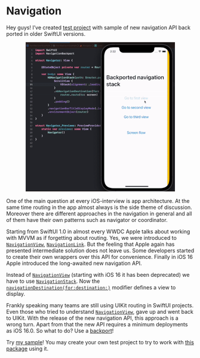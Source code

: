 # Navigation 

Hey guys! I’ve created [test project](https://github.com/c-villain/NaviBackportExample) with sample of 
new navigation API back ported in older SwiftUI versions.
 
 
  <p align="center">
  <img src="sources/backportedNavStack/navstack.gif" alt="" width="400">
  </p>
 
 
One of the main question at every iOS-interview is app architecture. 
At the same time routing in the app almost always is the side theme of discussion. 
Moreover there are different approaches in the navigation in general and all of them have their own patterns such as navigator or coordinator.

Starting from SwiftUI 1.0 in almost every WWDC Apple talks about working with MVVM as if forgetting about routing. 
Yes, we were introduced to  [`NavigationView`](https://developer.apple.com/documentation/swiftui/navigationview), 
[`NavigationLink`](https://developer.apple.com/documentation/swiftui/navigationlink). 
But the feeling that Apple again has presented intermediate solution does not leave us. 
Some developers started to create their own wrappers over this API for convenience. 
Finally in iOS 16 Apple introduced the long-awaited new navigation API. 

Instead of [`NavigationView`](https://developer.apple.com/documentation/swiftui/navigationview) (starting with iOS 16 it has been deprecated) 
we have to use [`NavigationStack`](https://developer.apple.com/documentation/swiftui/navigationstack). 
Now the [`navigationDestination(for:destination:)`](https://developer.apple.com/documentation/swiftui/list/navigationdestination(for:destination:)) 
modifier defines a view to display. 

Frankly speaking many teams are still using UIKit routing in SwiftUI projects.
Even those who tried to understand [`NavigationView`](https://developer.apple.com/documentation/swiftui/navigationview), gave up and went back to UIKit. 
With the release of the new navigation API, 
this approach is a wrong turn.
Apart from that the new API requires a minimum deployments as iOS 16.0. 
So what to do? Use a [backport](https://github.com/johnpatrickmorgan/NavigationBackport)! 

Try [my sample](https://github.com/c-villain/NaviBackportExample)! 
You may create your own test project to try to work with [this package](https://github.com/johnpatrickmorgan/NavigationBackport) 
using it.
  
